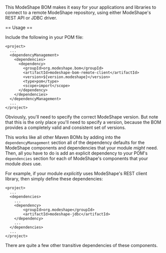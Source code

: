 This ModeShape BOM makes it easy for your applications and libraries to connect to a remote ModeShape repository, using either ModeShape's REST API or JDBC driver.

== Usage ==

Include the following in your POM file:

    <project>
      ...
      <dependencyManagement>    
        <dependencies>
          <dependency>
            <groupId>org.modeshape.bom</groupId>
            <artifactId>modeshape-bom-remote-client</artifactId>
            <version>${version.modeshape}</version>
            <type>pom</type>
            <scope>import</scope>
          </dependency>
        </dependencies>
      </dependencyManagement>
      ...
    </project>

Obviously, you'll need to specify the correct ModeShape version. But note that this is the only place you'll need to specify a version, because the BOM provides a completely valid and consistent set of versions.

This works like all other Maven BOMs by adding into the `dependencyManagement` section all of the dependency defaults for the ModeShape components and dependencies that your module _might_ need. Then, all you have to do is add an explicit dependency to your POM's `dependencies` section for each of ModeShape's components that your module _does_ use.

For example, if your module _explicitly_ uses ModeShape's REST client library, then simply define these dependencies:

    <project>
      ...
      <dependencies>
        ...
        <dependency>
            <groupId>org.modeshape</groupId>
            <artifactId>modeshape-jdbc</artifactId>
        </dependency>
        ...
      </dependencies>
      ...
    </project>

There are quite a few other transitive dependencies of these components.

